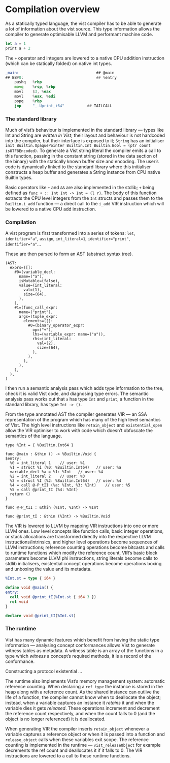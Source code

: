 # Compilation overview

As a statically typed language, the vist compiler has to be able to generate a lot of information about the vist source. This type information allows the compiler to generate optimisable LLVM and performant machine code.

```swift
let a = 1
print a + 2
```

The `+` operator and integers are lowered to a native CPU addition instruction (which can be statically folded) on native int types.

```asm
_main:                                  ## @main
## BB#0:                                ## %entry
	pushq	%rbp
	movq	%rsp, %rbp
	movl	$3, %eax
	movl	%eax, %edi
	popq	%rbp
	jmp		"_-Uprint_i64"          ## TAILCALL
```

### The standard library

Much of vist’s behaviour is implemented in the standard library — types like Int and String are *written in Vist*; their layout and behaviour is not hardcoded into the compiler, but their interface is exposed to it; `String` has an initialiser `init Builtin.OpaquePointer Builtin.Int Builtin.Bool = (ptr count isUTF8Encoded)`. To generate a Vist string literal the compiler emits a call to this function, passing in the constant string (stored in the data section of the binary) with the statically known buffer size and encoding. The user’s code is dynamically linked to the standard library where this initialiser constructs a heap buffer and generates a String instance from CPU native Builtin types.

Basic operators like `+` and `&&` are also implemented in the stdlib; `+` being defined as `func + :: Int Int -> Int = (l r)`. The body of this function extracts the CPU level integers from the `Int` structs and passes them to the `Builtin.i_add` function — a direct call to the `i_add` VIR instruction which will be lowered to a native CPU add instruction.

### Compilation

A vist program is first transformed into a series of tokens: `let`, `identifier="a"`, `assign`, `int_literal=1`, `identifier="print"`, `identifier="a"`...

These are then parsed to form an AST (abstract syntax tree).

```
(AST:
  exprs=([]:
    #0=(variable_decl:
      name=("a"),
      isMutable=(false),
      value=(int_literal:
        val=(1),
        size=(64),
      ),
    ),
    #1=(func_call_expr:
      name=("print"),
      args=(tuple_expr:
        elements=([]:
          #0=(binary_operator_expr:
            op=("+"),
            lhs=(variable_expr: name=("a")),
            rhs=(int_literal:
              val=(2),
              size=(64),
            ),
          ),
        ),
      ),
    ),
  ),
)

```

I then run a semantic analysis pass which adds type information to the tree, check it is valid Vist code, and diagnosing type errors. The semantic analysis pass works out that `a` has type `Int` and `print`, a function in the standard library, has type `Int -> ()`.

From the type annotated AST the compiler generates VIR — an SSA representation of the program which has many of the high level semantics of Vist. The high level instructions like `retain_object` and `existential_open` allow the VIR optimiser to work with code which doesn’t obfuscate the semantics of the language. 

```
type %Int = { %Builtin.Int64 }

func @main : &thin () -> %Builtin.Void {
$entry:
  %0 = int_literal 1  	// user: %1
  %1 = struct %I (%0: %Builtin.Int64)  	// user: %a
  variable_decl %a = %1: %Int  	// user: %4
  %2 = int_literal 2  	// user: %3
  %3 = struct %I (%2: %Builtin.Int64)  	// user: %4
  %4 = call @-P_tII (%a: %Int, %3: %Int)  	// user: %5
  %5 = call @print_tI (%4: %Int) 
  return ()
}

func @-P_tII : &thin (%Int, %Int) -> %Int

func @print_tI : &thin (%Int) -> %Builtin.Void
```

The VIR is lowered to LLVM by mapping VIR instructions into one or more LLVM ones. Low level concepts like function calls, basic integer operations, or stack allocations are transformed directly into the respective LLVM instructions/intrinsics, and higher level operations become sequences of LLVM instructions; reference counting operations become bitcasts and calls to runtime functions which modify the reference count, VIR’s basic block parameters become LLVM phi instructions, string literals become calls to stdlib initialisers, existential concept operations become operations boxing and unboxing the value and its metadata.


```llvm
%Int.st = type { i64 }

define void @main() {
entry:
  call void @print_tI(%Int.st { i64 3 })
  ret void
}

declare void @print_tI(%Int.st)
```

### The runtime

Vist has many dynamic features which benefit from having the static type information — analysing concept conformances allows Vist to generate witness tables as metadata. A witness table is an array of the functions in a type which *witness* a concept’s required methods, it is a record of the conformance.

Constructing a protocol existential … 

The runtime also implements Vist’s memory management system: automatic reference counting. When declaring a `ref type` the instance is stored in the heap along with a reference count. As the  shared instance can outlive the life of a function, the compiler cannot know when to deallocate the object; instead, when a variable captures an instance it *retains* it and when the variable dies it gets *released*. These operations increment and decrement the reference count respectively, and when the count falls to 0 (and the object is no longer referenced) it is deallocated. 

When generating VIR the compiler inserts `retain_object` whenever a variable captures a reference object or when it is passed into a function and `release_object` calls when these variables exit scope. The reference counting is implemented in the runtime — `vist_releaseObject` for example decrements the ref count and deallocates it if it falls to 0. The VIR instructions are lowered to a call to these runtime functions.

